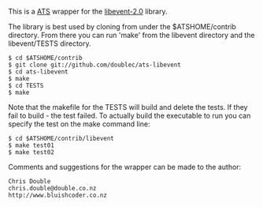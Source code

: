 This is a [ATS](http://www.ats-lang.org) wrapper for the [libevent-2.0](http://monkey.org/~provos/libevent/) library.

The library is best used by cloning from under the $ATSHOME/contrib directory. From there you can run 'make' from the libevent directory and the libevent/TESTS directory.

    $ cd $ATSHOME/contrib
    $ git clone git://github.com/doublec/ats-libevent
    $ cd ats-libevent
    $ make
    $ cd TESTS
    $ make

Note that the makefile for the TESTS will build and delete the tests. If they fail to build - the test failed. To actually build the executable to run you can specify the test on the make command line:

    $ cd $ATSHOME/contrib/libevent
    $ make test01
    $ make test02

Comments and suggestions for the wrapper can be made to the author:

    Chris Double
    chris.double@double.co.nz
    http://www.bluishcoder.co.nz
